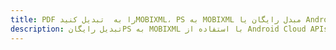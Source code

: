 ---title: PDF را به  تبدیل کنیدMOBIXML، PS به MOBIXML مبدل رایگان یا Android SDKdescription: تبدیل رایگانPS به MOBIXML با استفاده از Android Cloud APIs & SDK همچنین اسناد PDF را در Cloud ایجاد، ویرایش و رندر کنید.---